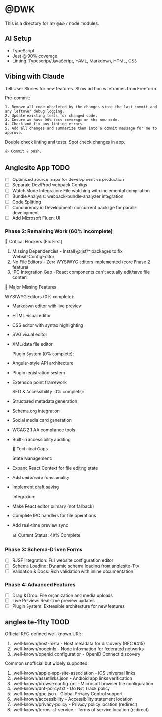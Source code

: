 # @DWK

This is a directory for my `@dwk/` node modules.

## AI Setup

- TypeScript
- Jest @ 90% coverage
- Linting: Typescript/JavaScript, YAML, Markdown, HTML, CSS

## Vibing with Claude

Tell User Stories for new features. Show ad hoc wireframes from Freeform.

Pre-commit:

```text
1. Remove all code obsoleted by the changes since the last commit and any leftover debug logging.
2. Update existing tests for changed code.
3. Ensure we have 90% test coverage on the new code.
4. Check and fix any linting errors.
5. Add all changes and summarize them into a commit message for me to approve.
```

Double check linting and tests. Spot check changes in app.

```text
👍 Commit & push.
```

## Anglesite App TODO

- [ ] Optimized source maps for development vs production
- [ ] Separate Dev/Prod webpack Configs
- [ ] Watch Mode Integration: File watching with incremental compilation
- [ ] Bundle Analysis: webpack-bundle-analyzer integration
- [ ] Code Splitting
- [ ] Concurrency in Development: concurrent package for parallel development
- [ ] Add Microsoft Fluent UI

### Phase 2: Remaining Work (60% incomplete)

🔴 Critical Blockers (Fix First)

1. Missing Dependencies - Install @rjsf/\* packages to fix WebsiteConfigEditor
2. No File Editors - Zero WYSIWYG editors implemented (core Phase 2 feature)
3. IPC Integration Gap - React components can't actually edit/save file content

📝 Major Missing Features

WYSIWYG Editors (0% complete):

- Markdown editor with live preview
- HTML visual editor
- CSS editor with syntax highlighting
- SVG visual editor
- XML/data file editor

  Plugin System (0% complete):

- Angular-style API architecture
- Plugin registration system
- Extension point framework

  SEO & Accessibility (0% complete):

- Structured metadata generation
- Schema.org integration
- Social media card generation
- WCAG 2.1 AA compliance tools
- Built-in accessibility auditing

  🔧 Technical Gaps

  State Management:

- Expand React Context for file editing state
- Add undo/redo functionality
- Implement draft saving

  Integration:

- Make React editor primary (not fallback)
- Complete IPC handlers for file operations
- Add real-time preview sync

  📊 Current Status: 40% Complete

### Phase 3: Schema-Driven Forms

- [ ] RJSF Integration: Full website configuration editor
- [ ] Schema Loading: Dynamic schema loading from anglesite-11ty
- [ ] Validation & Docs: Rich validation with inline documentation

### Phase 4: Advanced Features

- [ ] Drag & Drop: File organization and media uploads
- [ ] Live Preview: Real-time preview updates
- [ ] Plugin System: Extensible architecture for new features

## anglesite-11ty TOOD

Official RFC-defined well-known URIs:

1. .well-known/host-meta - Host metadata for discovery (RFC 6415)
2. .well-known/nodeinfo - Node information for federated networks
3. .well-known/openid_configuration - OpenID Connect discovery

Common unofficial but widely supported:

1. .well-known/apple-app-site-association - iOS universal links
2. .well-known/assetlinks.json - Android app links verification
3. .well-known/browserconfig.xml - Microsoft browser tile configuration
4. .well-known/dnt-policy.txt - Do Not Track policy
5. .well-known/gpc.json - Global Privacy Control support
6. .well-known/accessibility - Accessibility statement location
7. .well-known/privacy-policy - Privacy policy location (redirect)
8. .well-known/terms-of-service - Terms of service location (redirect)
